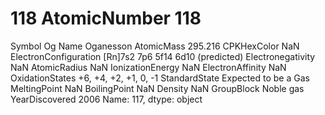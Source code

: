 # 118 AtomicNumber                                           118
Symbol                                                  Og
Name                                             Oganesson
AtomicMass                                         295.216
CPKHexColor                                            NaN
ElectronConfiguration    [Rn]7s2 7p6 5f14 6d10 (predicted)
Electronegativity                                      NaN
AtomicRadius                                           NaN
IonizationEnergy                                       NaN
ElectronAffinity                                       NaN
OxidationStates                      +6, +4, +2, +1, 0, -1
StandardState                         Expected to be a Gas
MeltingPoint                                           NaN
BoilingPoint                                           NaN
Density                                                NaN
GroupBlock                                       Noble gas
YearDiscovered                                        2006
Name: 117, dtype: object